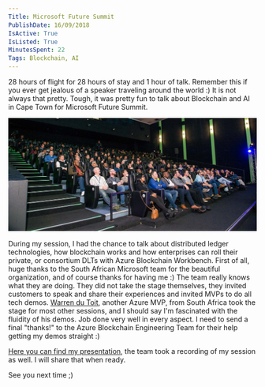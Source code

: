 ```yaml
---
Title: Microsoft Future Summit
PublishDate: 16/09/2018
IsActive: True
IsListed: True
MinutesSpent: 22
Tags: Blockchain, AI
---
```


28 hours of flight for 28 hours of stay and 1 hour of talk. Remember this if you ever get jealous of a speaker traveling around the world :) It is not always that pretty. Tough, it was pretty fun to talk about Blockchain and AI in Cape Town for Microsoft Future Summit. 

![Cape Town Future Summit Blockchain Session](media/Microsoft-Future-Summit/cape-town-future-summit.jpg)

During my session, I had the chance to talk about distributed ledger technologies, how blockchain works and how enterprises can roll their private, or consortium DLTs with Azure Blockchain Workbench. First of all, huge thanks to the South African Microsoft team for the beautiful organization, and of course thanks for having me :) The team really knows what they are doing. They did not take the stage themselves, they invited customers to speak and share their experiences and invited MVPs to do all tech demos. [Warren du Toit](https://twitter.com/warrendt), another Azure MVP, from South Africa took the stage for most other sessions, and I should say I'm fascinated with the fluidity of his demos. Job done very well in every aspect. I need to send a final "thanks!" to the Azure Blockchain Engineering Team for their help getting my demos straight :) 

[Here you can find my presentation](https://speakerdeck.com/daronyondem/blockchain-and-ai), the team took a recording of my session as well. I will share that when ready.

See you next time ;)